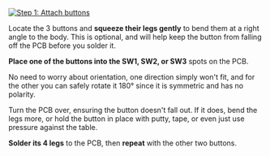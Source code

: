 <a data-fancybox href="/img/practice/pcb-practice-assembly1.png"><img class="img-fluid float-md-img ps-3" style="max-width: 350px" src="/img/practice/pcb-practice-assembly1.png" alt="Step 1: Attach buttons" /></a>

Locate the 3 buttons and **squeeze their legs gently** to bend them at a right angle to the body.  <span class="cc" markdown="1">This is optional, and will help keep the button from falling off the PCB before you solder it.</span>

**Place one of the buttons into the SW1, SW2, or SW3** spots on the PCB. <div class="cc" markdown="1">No need to worry about orientation, one direction simply won't fit, and for the other you can safely rotate it 180° since it is symmetric and has no polarity. </div>

<div class="cc" markdown="1">
Turn the PCB over, ensuring the button doesn't fall out. If it does, bend the legs more, or hold the button in place with putty, tape, or even just use pressure against the table.
</div>

**Solder its 4 legs** to the PCB, then **repeat** with the other two buttons.

